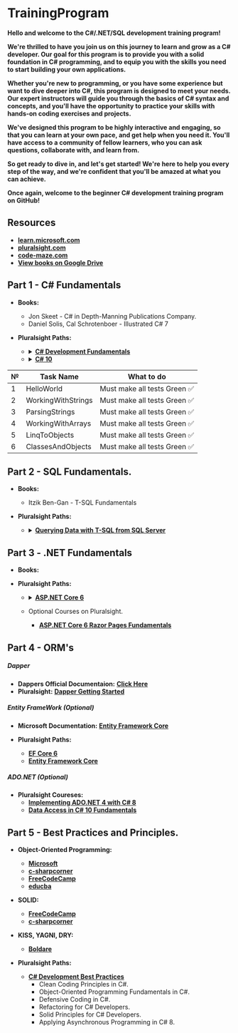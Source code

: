 # TrainingProgram

**Hello and welcome to the C#/.NET/SQL development training program!**

**We're thrilled to have you join us on this journey to learn and grow as a C# developer. Our goal for this program is to provide you with a solid foundation in C# programming, and to equip you with the skills you need to start building your own applications.**

**Whether you're new to programming, or you have some experience but want to dive deeper into C#, this program is designed to meet your needs. Our expert instructors will guide you through the basics of C# syntax and concepts, and you'll have the opportunity to practice your skills with hands-on coding exercises and projects.**

**We've designed this program to be highly interactive and engaging, so that you can learn at your own pace, and get help when you need it. You'll have access to a community of fellow learners, who you can ask questions, collaborate with, and learn from.**

**So get ready to dive in, and let's get started! We're here to help you every step of the way, and we're confident that you'll be amazed at what you can achieve.**

**Once again, welcome to the beginner C# development training program on GitHub!**

## Resources

- <a href="https://learn.microsoft.com/en-us/">**learn.microsoft.com**</a>
- <a href="https://app.pluralsight.com/library/">**pluralsight.com**</a>
- <a href="https://code-maze.com/">**code-maze.com**</a>
- <a href="https://drive.google.com/drive/u/5/folders/0APnGHKQXjx1OUk9PVA">**View books on Google Drive**</a>
## Part 1 - C# Fundamentals

- **Books:**
  - Jon Skeet - C# in Depth-Manning Publications Company.
  - Daniel Solis, Cal Schrotenboer - Illustrated C# 7
  
- **Pluralsight Paths:**
   
    - <details><summary><a href="https://app.pluralsight.com/paths/skill/csharp"> <strong>C# Development Fundamentals</strong> </a></summary>
      <ul>
        <li>C# 9: The Big Picture. <strong>(OPTIONAL)</strong></li>
        <li>C# 9: Getting Started.</li>
        <li>Controlling Program Flow in C# 9. <strong>(OPTIONAL)</strong></li>
        <li>Introduction to the C# 9 Type System.</li>
        <li>C# 8 Interfaces. <strong>(OPTIONAL)</strong></li>
        <li>C# 9 Generics. <strong>(OPTIONAL)</strong></li>
        <li>Working with Arrays and Collections in C# 9.</li>
        <li>C# 9 Language-Integrated Query. <strong>(LINQ)</strong></li>
        <li>Exception Handling in C# 9.</li>
        <li>Object-Oriented Programming Fundamentals in C#.</li>
      </ul>
    </details>
    
    - <details><summary><a href="https://app.pluralsight.com/paths/skill/c-10"><strong>C# 10</strong></a></summary>
      <ul>
        <li>C# 10 Fundamentals.</li>
        <li>Debugging C# 10.</li>
        <li>C# 10 Dependency Injection.</li>
        <li>C# 10 Design Patterns. <strong>(OPTIONAL)</strong></li>
        <li>Asynchronous Programming in C# 10. <strong>(OPTIONAL)</strong></li>
      </ul>
    </details>

| **№** | **Task Name** | **What to do** |
| ------------- | --------------------------- | -------------------- |
| 1  | HelloWorld  | Must make all tests Green ✅|
| 2  | WorkingWithStrings  | Must make all tests Green ✅ |
| 3  | ParsingStrings  | Must make all tests Green ✅ |
| 4  | WorkingWithArrays  | Must make all tests Green  ✅|
| 5  | LinqToObjects  | Must make all tests Green ✅|
| 6  | ClassesAndObjects  | Must make all tests Green ✅|


## Part 2 - SQL Fundamentals.

- **Books:**
  - Itzik Ben-Gan - T-SQL Fundamentals

- **Pluralsight Paths:**

  - <details><summary><a href="https://app.pluralsight.com/paths/skill/querying-data-with-t-sql-from-sql-server"><strong>Querying Data with T-SQL from SQL Server</strong></a></summary>
      <ul>
        <li>Querying Data Using T-SQL.</li>
        <li>Combining and Filtering Data with T-SQL 2019.</li>
        <li>T-SQL Data Manipulation Playbook.</li>
        <li>Capturing Logic with Stored Procedures in T-SQL.</li>
        <li>T-SQL Functions Playbook.</li>
         <li>Querying JSON, XML, and Temporal Data with T-SQL. <strong>(OPTIONAL)</strong></li>
        <li>Handling Errors in T-SQL. <strong>(OPTIONAL)</strong></li>
      </ul>
    </details>
    
## Part 3 - .NET Fundamentals

- **Books:**

- **Pluralsight Paths:**

  - <details><summary><a href="https://app.pluralsight.com/paths/skill/aspnet-core-6"><strong>ASP.NET Core 6</strong></a></summary>
      <ul>
        <li>ASP.NET Core 6: Big Picture.</li>
        <li>ASP.NET Core 6 Fundamentals.</li>
        <li>Debugging and Error Hangling in ASP.NET Core 6.</li>
        <li>Loggin and Monitorying in ASP.NET Core 6.</strong></li>
        <li>Dependency Injection in ASP.NET Core 6.</strong></li>
      </ul>
    </details>

  - Optional Courses on Pluralsight.
    - <a href="https://app.pluralsight.com/library/courses/asp-dot-net-core-6-razor-pages-fundamentals/table-of-contents">**ASP.NET Core 6 Razor Pages Fundamentals**</a>
    
## Part 4 - ORM's

  ##### Dapper
  - **Dappers Official Documentaion:** <a href="https://dapper-tutorial.net/dapper">**Click Here**</a>
  - **Pluralsight:** <a href="https://dapper-tutorial.net/dapper](https://app.pluralsight.com/library/courses/getting-started-dapper/table-of-contents">**Dapper Getting Started**</a>

  ##### Entity FrameWork (Optional)
  - **Microsoft Documentation:** <a href="https://learn.microsoft.com/en-us/ef/core/">**Entity Framework Core**</a>

  - **Pluralsight Paths:**
    - <a href="https://app.pluralsight.com/paths/skills/ef-core-6">**EF Core 6**</a>  
    - <a href="https://app.pluralsight.com/paths/skill/entity-framework-core">**Entity Framework Core**</a> 
    
  ##### ADO.NET (Optional)
  - **Pluralsight Coureses:**
    - <a href="https://app.pluralsight.com/library/courses/csharp-ado-dotnet-fundamentals/table-of-contents">**Implementing ADO.NET 4 with C# 8**</a>
    - <a href="https://app.pluralsight.com/library/courses/c-sharp-10-data-access-fundamentals/table-of-contents">**Data Access in C# 10 Fundamentals**</a>

## Part 5 - Best Practices and Principles. 
  
- **Object-Oriented Programming:**
  - <a href="https://learn.microsoft.com/en-us/dotnet/csharp/fundamentals/tutorials/oop">**Microsoft**</a>
  - <a href="https://www.c-sharpcorner.com/UploadFile/mkagrahari/introduction-to-object-oriented-programming-concepts-in-C-Sharp/">**c-sharpcorner**</a>
  - <a href="https://www.freecodecamp.org/news/what-is-object-oriented-programming/">**FreeCodeCamp**</a>
  - <a href="https://www.educba.com/what-is-oop/">**educba**</a>
  
- **SOLID:**
  - <a href="https://www.freecodecamp.org/news/solid-principles-explained-in-plain-english/">**FreeCodeCamp**</a>
  - <a href="https://www.c-sharpcorner.com/UploadFile/damubetha/solid-principles-in-C-Sharp/">**c-sharpcorner**</a>

- **KISS, YAGNI, DRY:**
  - <a href="https://www.boldare.com/blog/kiss-yagni-dry-principles/">**Boldare**</a>      
    
- **Pluralsight Paths:**
  - <a href="https://app.pluralsight.com/paths/skills/c-development-best-practices">**C# Development Best Practices**</a>
    - Clean Coding Principles in C#.
    - Object-Oriented Programming Fundamentals in C#.
    - Defensive Coding in C#.
    - Refactoring for C# Developers.
    - Solid Principles for C# Developers.
    - Applying Asynchronous Programming in C# 8.


